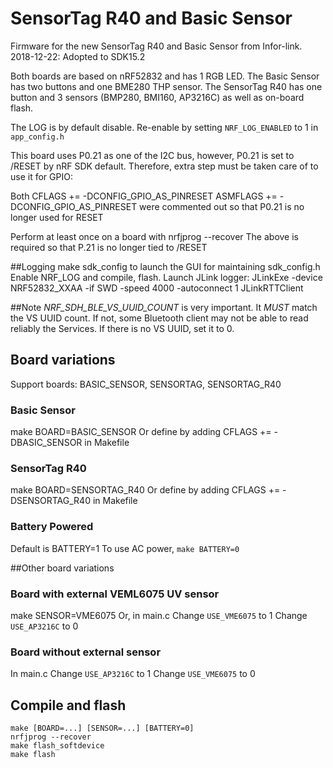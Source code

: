# SensorTag R40 and Basic Sensor
Firmware for the new SensorTag R40 and Basic Sensor from Infor-link.
2018-12-22: Adopted to SDK15.2

Both boards are based on nRF52832 and has 1 RGB LED. The Basic Sensor has two buttons and one BME280 THP sensor. The SensorTag R40 has one button and 3 sensors (BMP280, BMI160, AP3216C) as well as on-board flash.

The LOG is by default disable. Re-enable by setting `NRF_LOG_ENABLED` to 1 in `app_config.h`

This board uses P0.21 as one of the I2C bus, however, P0.21 is set to /RESET by nRF SDK default. Therefore, extra step must be taken care of to use it for GPIO:

Both
    CFLAGS += -DCONFIG_GPIO_AS_PINRESET
    ASMFLAGS += -DCONFIG_GPIO_AS_PINRESET
were commented out so that P0.21 is no longer used for RESET

Perform at least once on a board with
    nrfjprog --recover
The above is required so that P.21 is no longer tied to /RESET

##Logging
make sdk_config to launch the GUI for maintaining sdk_config.h
Enable NRF_LOG and compile, flash.
Launch JLink logger:
JLinkExe -device NRF52832_XXAA -if SWD -speed 4000 -autoconnect 1
JLinkRTTClient


##Note
_NRF_SDH_BLE_VS_UUID_COUNT_ is very important. It *MUST* match the VS UUID count. If not, some Bluetooth client may not be able to read reliably the Services. If there is no VS UUID, set it to 0.

## Board variations

Support boards: BASIC_SENSOR, SENSORTAG, SENSORTAG_R40

### Basic Sensor
make BOARD=BASIC_SENSOR
Or define by adding CFLAGS += -DBASIC_SENSOR in Makefile

### SensorTag R40
make BOARD=SENSORTAG_R40
Or define by adding CFLAGS += -DSENSORTAG_R40 in Makefile

### Battery Powered
Default is BATTERY=1
To use AC power,
```make BATTERY=0```

##Other board variations

### Board with external VEML6075 UV sensor
make SENSOR=VME6075
Or, in main.c
Change `USE_VME6075` to 1
Change `USE_AP3216C` to 0

### Board without external sensor

In main.c
Change `USE_AP3216C` to 1
Change `USE_VME6075` to 0

## Compile and flash
```cd pca10040/s132/armgcc
make [BOARD=...] [SENSOR=...] [BATTERY=0]
nrfjprog --recover
make flash_softdevice
make flash
```


